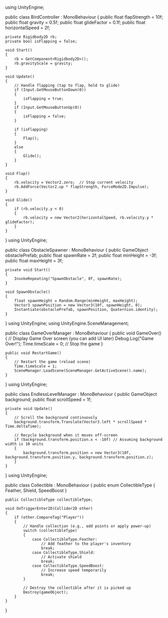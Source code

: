 using UnityEngine;

public class BirdController : MonoBehaviour
{
    public float flapStrength = 10f;
    public float gravity = 0.5f;
    public float glideFactor = 0.1f;
    public float horizontalSpeed = 2f;

    private Rigidbody2D rb;
    private bool isFlapping = false;
    
    void Start()
    {
        rb = GetComponent<Rigidbody2D>();
        rb.gravityScale = gravity;
    }

    void Update()
    {
        // Handle flapping (tap to flap, hold to glide)
        if (Input.GetMouseButtonDown(0))
        {
            isFlapping = true;
        }
        if (Input.GetMouseButtonUp(0))
        {
            isFlapping = false;
        }

        if (isFlapping)
        {
            Flap();
        }
        else
        {
            Glide();
        }
    }

    void Flap()
    {
        rb.velocity = Vector2.zero;  // Stop current velocity
        rb.AddForce(Vector2.up * flapStrength, ForceMode2D.Impulse);
    }

    void Glide()
    {
        if (rb.velocity.y < 0)
        {
            rb.velocity = new Vector2(horizontalSpeed, rb.velocity.y * glideFactor);
        }
    }
}
using UnityEngine;

public class ObstacleSpawner : MonoBehaviour
{
    public GameObject obstaclePrefab;
    public float spawnRate = 2f;
    public float minHeight = -3f;
    public float maxHeight = 3f;

    private void Start()
    {
        InvokeRepeating("SpawnObstacle", 0f, spawnRate);
    }

    void SpawnObstacle()
    {
        float spawnHeight = Random.Range(minHeight, maxHeight);
        Vector3 spawnPosition = new Vector3(10f, spawnHeight, 0);
        Instantiate(obstaclePrefab, spawnPosition, Quaternion.identity);
    }
}
using UnityEngine;
using UnityEngine.SceneManagement;

public class GameOverManager : MonoBehaviour
{
    public void GameOver()
    {
        // Display Game Over screen (you can add UI later)
        Debug.Log("Game Over!");
        Time.timeScale = 0;  // Stop the game
    }

    public void RestartGame()
    {
        // Restart the game (reload scene)
        Time.timeScale = 1;
        SceneManager.LoadScene(SceneManager.GetActiveScene().name);
    }
}
using UnityEngine;

public class EndlessLevelManager : MonoBehaviour
{
    public GameObject background;
    public float scrollSpeed = 1f;

    private void Update()
    {
        // Scroll the background continuously
        background.transform.Translate(Vector3.left * scrollSpeed * Time.deltaTime);

        // Recycle background when it moves off-screen
        if (background.transform.position.x < -10f) // Assuming background width is 10 units
        {
            background.transform.position = new Vector3(10f, background.transform.position.y, background.transform.position.z);
        }
    }
}
using UnityEngine;

public class Collectible : MonoBehaviour
{
    public enum CollectibleType { Feather, Shield, SpeedBoost }

    public CollectibleType collectibleType;

    void OnTriggerEnter2D(Collider2D other)
    {
        if (other.CompareTag("Player"))
        {
            // Handle collection (e.g., add points or apply power-up)
            switch (collectibleType)
            {
                case CollectibleType.Feather:
                    // Add feather to the player's inventory
                    break;
                case CollectibleType.Shield:
                    // Activate shield
                    break;
                case CollectibleType.SpeedBoost:
                    // Increase speed temporarily
                    break;
            }

            // Destroy the collectible after it is picked up
            Destroy(gameObject);
        }
    }
}
